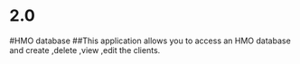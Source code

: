 # 2.0
#HMO database
##This application allows you to access an HMO database and create ,delete ,view ,edit the clients.


